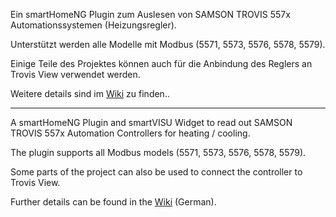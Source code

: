 Ein smartHomeNG Plugin zum Auslesen von SAMSON TROVIS 557x Automationssystemen (Heizungsregler).

Unterstützt werden alle Modelle mit Modbus (5571, 5573, 5576, 5578, 5579).

Einige Teile des Projektes können auch für die Anbindung des Reglers an Trovis View verwendet werden.

Weitere details sind im [Wiki](github.com/Tom-Bom-badil/samson_trovis_557x/wiki) zu finden..

------------

A smartHomeNG Plugin and smartVISU Widget to read out SAMSON TROVIS 557x Automation Controllers for heating / cooling.

The plugin supports all Modbus models (5571, 5573, 5576, 5578, 5579).

Some parts of the project can also be used to connect the controller to Trovis View.

Further details can be found in the [Wiki](github.com/Tom-Bom-badil/samson_trovis_557x/wiki) (German).
